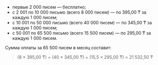 * первые 2 000 писем — бесплатно;
* с 2 001 по 10 000 письмо (всего 8 000 писем) — по 395,00 ₸ за каждую 1 000 писем;
* с 10 001 по 50 000 письмо (всего 40 000 писем) — по 345,00 ₸ за каждую 1 000 писем;
* с 50 001 по 65 500 письмо (всего 15 500 писем) — по 295,00 ₸ за каждую 1 000 писем.

Сумма оплаты за 65 500 писем в месяц составит:

> (8 × 395,00 ₸) + (40 × 345,00 ₸) + (15,5 × 295,00 ₸) = 21 532,50 ₸